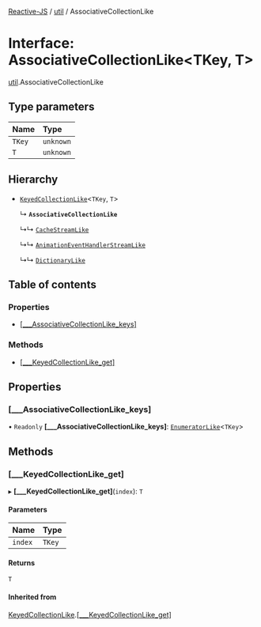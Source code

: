 [Reactive-JS](../README.md) / [util](../modules/util.md) / AssociativeCollectionLike

# Interface: AssociativeCollectionLike<TKey, T\>

[util](../modules/util.md).AssociativeCollectionLike

## Type parameters

| Name | Type |
| :------ | :------ |
| `TKey` | `unknown` |
| `T` | `unknown` |

## Hierarchy

- [`KeyedCollectionLike`](util.KeyedCollectionLike.md)<`TKey`, `T`\>

  ↳ **`AssociativeCollectionLike`**

  ↳↳ [`CacheStreamLike`](streaming.CacheStreamLike.md)

  ↳↳ [`AnimationEventHandlerStreamLike`](streaming.AnimationEventHandlerStreamLike.md)

  ↳↳ [`DictionaryLike`](util.DictionaryLike.md)

## Table of contents

### Properties

- [[\_\_\_AssociativeCollectionLike\_keys]](util.AssociativeCollectionLike.md#[___associativecollectionlike_keys])

### Methods

- [[\_\_\_KeyedCollectionLike\_get]](util.AssociativeCollectionLike.md#[___keyedcollectionlike_get])

## Properties

### [\_\_\_AssociativeCollectionLike\_keys]

• `Readonly` **[\_\_\_AssociativeCollectionLike\_keys]**: [`EnumeratorLike`](containers.EnumeratorLike.md)<`TKey`\>

## Methods

### [\_\_\_KeyedCollectionLike\_get]

▸ **[___KeyedCollectionLike_get]**(`index`): `T`

#### Parameters

| Name | Type |
| :------ | :------ |
| `index` | `TKey` |

#### Returns

`T`

#### Inherited from

[KeyedCollectionLike](util.KeyedCollectionLike.md).[[___KeyedCollectionLike_get]](util.KeyedCollectionLike.md#[___keyedcollectionlike_get])

